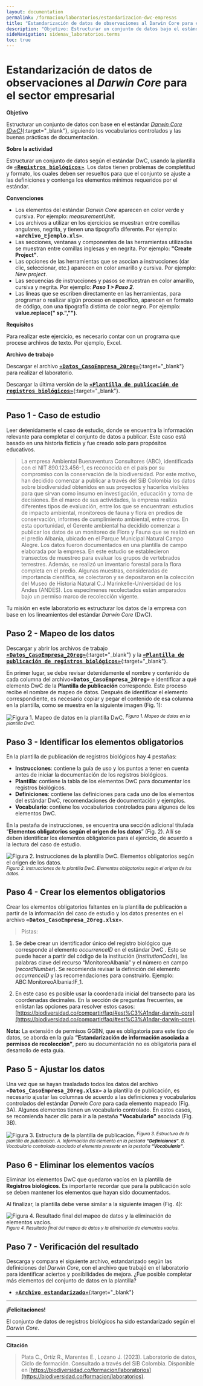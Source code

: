 ```yaml
---
layout: documentation
permalink: /formacion/laboratorios/estandarizacion-dwc-empresas 
title: "Estandarización de datos de observaciones al Darwin Core para el sector empresarial"
description: "Objetivo: Estructurar un conjunto de datos bajo el estándar Darwin Core (Dwc), siguiendo los vocabularios controlados y las buenas prácticas de documentación."
sideNavigation: sidenav_laboratorios.terms
toc: true
---
```


# Estandarización de datos de observaciones al _Darwin Core_ para el sector empresarial

**Objetivo**

Estructurar un conjunto de datos con base en el estándar [_Darwin Core (DwC)_](https://dwc.tdwg.org/terms/){:target="_blank"}, siguiendo los vocabularios controlados y las buenas prácticas de documentación.

**Sobre la actividad**

Estructurar un conjunto de datos según el estándar DwC, usando la plantilla de [<FONT FACE="monospace"><b>«Registros biológicos»</b></FONT>](https://biodiversidad.co/recursos/plantillas-dwc/#registros-biol%C3%B3gicos). Los datos tienen problemas de completitud y formato, los cuales deben ser resueltos para que el conjunto se ajuste a las definiciones y contenga los elementos mínimos requeridos por el estándar.

**Convenciones**

- Los elementos del estándar *Darwin Core* aparecen en color verde y cursiva. Por ejemplo: <span class="tag is-success is-light"><i>measurementUnit</i></span>.
- Los archivos a utilizar en los ejercicios se muestran entre comillas angulares, negrita, y tienen una tipografía diferente. Por ejemplo: <FONT FACE="monospace"><b>«archivo_Ejemplo.xls»</b></FONT>.
- Las secciones, ventanas y componentes de las herramientas utilizadas se muestran entre comillas inglesas y en negrita. Por ejemplo: **"Create Project"**.
- Las opciones de las herramientas que se asocian a instrucciones (dar clic, seleccionar, etc.) aparecen en color amarillo y cursiva. Por ejemplo: <span class="tag is-warning is-light"><i>New project</i></span>.
- Las secuencias de instrucciones y pasos se muestran en color amarillo, cursiva y negrita. Por ejemplo: <span class="tag is-warning is-light"><b><i>Paso 1 > Paso 2</i></b></span>.
- Las líneas que se escriben directamente en las herramientas, para programar o realizar algún proceso en específico, aparecen en formato de código, con una tipografía distinta de color negro. Por ejemplo: <span class="tag is-light"><b>value.replace(" sp.","")</b></span>.

**Requisitos** 

Para realizar este ejercicio, es necesario contar con un programa que procese archivos de texto. Por ejemplo, Excel.

**Archivo de trabajo**

Descargar el archivo [<FONT FACE="monospace"><b>«Datos_CasoEmpresa_20reg»</b></FONT>](https://docs.google.com/spreadsheets/d/1o5I_5mVrtaKhwNMZRhGVLP2vQY9-wXH1/edit#gid=97635514){:target="_blank"} para realizar el laboratorio.

Descargar la última versión de la [<FONT FACE="monospace"><b>«Plantilla de publicación de registros biológicos»</b></FONT>](https://biodiversidad.co/recursos/plantillas-dwc/#registros-biol%C3%B3gicos){:target="_blank"}.


--------

## Paso 1 - Caso de estudio 

Leer detenidamente el caso de estudio, donde se encuentra la información relevante para completar el conjunto de datos a publicar. Este caso está basado en una historia ficticia y fue creado solo para propósitos educativos.

>La empresa Ambiental Buenaventura Consultores (ABC), identificada con el NIT 890.123.456-1, es reconocida en el país por su compromiso con la conservación de la biodiversidad. Por este motivo, han decidido comenzar a publicar a través del SiB Colombia los datos sobre biodiversidad obtenidos en sus proyectos y hacerlos visibles para que sirvan como insumo en investigación, educación y toma de decisiones.
En el marco de sus actividades, la empresa realiza diferentes tipos de evaluación, entre los que se encuentran: estudios de impacto ambiental, monitoreos de fauna y flora en predios de conservación, informes de cumplimiento ambiental, entre otros.
En esta oportunidad, el Gerente ambiental ha decidido comenzar a publicar los datos de un monitoreo de Flora y Fauna que se realizó en el predio Albania, ubicado en el  Parque Municipal Natural Campo Alegre. Los datos fueron documentados en una plantilla de campo elaborada por la empresa. En este estudio se establecieron transectos de muestreo para evaluar los grupos de vertebrados terrestres. Además, se realizó un inventario forestal para la flora completa en el predio.
Algunas muestras, consideradas de importancia científica, se colectaron y se depositaron en la colección del Museo de Historia Natural C.J Marinkelle-Universidad de los Andes (ANDES). Los especímenes recolectados están amparados bajo un permiso marco de recolección vigente.


Tu misión en este laboratorio es  estructurar los datos de la empresa con base en los lineamientos del estándar _Darwin Core_ (DwC).


## Paso 2 - Mapeo de los datos

Descargar y abrir los archivos de trabajo [<FONT FACE="monospace"><b>«Datos_CasoEmpresa_20reg»</b></FONT>](https://docs.google.com/spreadsheets/d/1o5I_5mVrtaKhwNMZRhGVLP2vQY9-wXH1/edit#gid=97635514){:target="_blank"} y la [<FONT FACE="monospace"><b>«Plantilla de publicación de registros biológicos»</b></FONT>](https://biodiversidad.co/recursos/plantillas-dwc/#registros-biol%C3%B3gicos){:target="_blank"}. 

En primer lugar, se debe revisar detenidamente el nombre y contenido de cada columna del archivo<FONT FACE="monospace"><b>«Datos_CasoEmpresa_20reg»</b></FONT> e identificar a qué elemento DwC de la **Plantilla de publicación** corresponde. Este proceso recibe el nombre de mapeo de datos. Después de identificar el elemento correspondiente, es necesario copiar y pegar el contenido de esa columna en la plantilla, como se muestra en la siguiente imagen (Fig. 1):

![Figura 1. Mapeo de datos en la plantilla DwC.](https://raw.githubusercontent.com/gbif/hp-colombian-biodiversity/master/comunidad/formacion/laboratorios/Repositorio_Imagenes/Lab_estandarizacion-darwincore-empresas/Fig1_C3Registros_Mapeo.png)
<sup>_Figura 1. Mapeo de datos en la plantilla DwC._</sup>

## Paso 3 - Identificar los elementos obligatorios 

En la plantilla de publicación de registros biológicos hay 4 pestañas:

- **Instrucciones**: contiene la guía de uso y los puntos a tener en cuenta antes de iniciar la documentación de los registros biológicos.
- **Plantilla**: contiene la tabla de los elementos DwC para documentar los registros biológicos.
- **Definiciones**: contiene las definiciones para cada uno de los elementos del estándar DwC, recomendaciones de documentación y ejemplos.
- **Vocabulario**: contiene los vocabularios controlados para algunos de los elementos DwC.

En la pestaña de instrucciones, se encuentra una sección adicional titulada “**Elementos obligatorios según el origen de los datos**” (Fig. 2). Allí se deben identificar los elementos obligatorios para el ejercicio, de acuerdo a la lectura del caso de estudio.

![Figura 2. Instrucciones de la plantilla DwC. Elementos obligatorios según el origen de los datos.](https://raw.githubusercontent.com/gbif/hp-colombian-biodiversity/master/comunidad/formacion/laboratorios/Repositorio_Imagenes/Lab_estandarizacion-darwincore-empresas/Fig2_C3Registros_Obligatorios.png)
<sup>_Figura 2. Instrucciones de la plantilla DwC. Elementos obligatorios según el origen de los datos._</sup>

## Paso 4 - Crear los elementos obligatorios 

Crear los elementos obligatorios faltantes en la plantilla de publicación a partir de la información del caso de estudio y los datos presentes en el archivo <FONT FACE="monospace"><b>«Datos_CasoEmpresa_20reg.xlsx»</b></FONT>.

>Pistas:

1. Se debe crear un identificador único del registro biológico que corresponde al elemento <span class="tag is-success is-light"><i>occurrenceID</i></span> en el estándar DwC . Esto se puede hacer a partir del código de la institución (<span class="tag is-success is-light"><i>institutionCode</i></span>), las palabras clave del recurso “MonitoreoAlbania” y el número en campo (<span class="tag is-success is-light"><i>recordNumber</i></span>). Se recomienda revisar la definición del elemento <span class="tag is-success is-light"><i>occurrenceID</i></span> y las recomendaciones para construirlo. Ejemplo: ABC:MonitoreoAlbania:IF_1.

2. En este caso es posible usar la coordenada inicial del transecto para las coordenadas decimales. En la sección de preguntas frecuentes, se enlistan las opciones para resolver estos casos: [https://biodiversidad.co/compartir/faq/#est%C3%A1ndar-darwin-core](https://biodiversidad.co/compartir/faq/#est%C3%A1ndar-darwin-core).

<div class="notification is-info is-light">
  <b>Nota:</b> La extensión de permisos GGBN, que es obligatoria para este tipo de datos, se aborda en la  guía <b>“Estandarización de información asociada a permisos de recolección”</b>, pero su documentación no es obligatoria para el desarrollo de esta guía.
</div>

## Paso 5 - Ajustar los datos  

Una vez que se hayan trasladado todos los datos del archivo <FONT FACE="monospace"><b>«Datos_CasoEmpresa_20reg.xlsx»</b></FONT> a la plantilla de publicación, es necesario ajustar las columnas de acuerdo a las definiciones y vocabularios controlados del estándar _Darwin Core_ para cada elemento mapeado (Fig. 3A). Algunos elementos tienen un vocabulario controlado. En estos casos, se recomienda hacer clic para ir a la pestaña **"Vocabulario"** asociada (Fig. 3B).

![Figura 3. Estructura de la plantilla de publicación.](https://raw.githubusercontent.com/gbif/hp-colombian-biodiversity/master/comunidad/formacion/laboratorios/Repositorio_Imagenes/Lab_estandarizacion-darwincore-empresas/Fig3_C3Registros_Vocabulario.png)
<sup>_Figura 3. Estructura de la plantilla de publicación. A. Información del elemento en la pestaña **“Definiciones”**. B. Vocabulario controlado asociado al elemento presente en la pestaña **“Vocabulario”**._</sup>

## Paso 6 - Eliminar los elementos vacíos

Eliminar los elementos DwC que quedaron vacíos en la plantilla de **Registros biológicos**. Es importante recordar que para la publicación solo se deben mantener los elementos que hayan sido documentados.

Al finalizar, la plantilla debe verse similar a la siguiente imagen (Fig. 4):

![Figura 4. Resultado final del mapeo de datos y la eliminación de elementos vacíos.](https://raw.githubusercontent.com/gbif/hp-colombian-biodiversity/master/comunidad/formacion/laboratorios/Repositorio_Imagenes/Lab_estandarizacion-darwincore-empresas/Fig4_C3Registros_Resultado.png)
<sup>_Figura 4. Resultado final del mapeo de datos y la eliminación de elementos vacíos._</sup>

## Paso 7 - Verificación del resultado

Descarga y compara el siguiente archivo, estandarizado según las definiciones del _Darwin Core_, con el archivo que trabajó en el laboratorio para identificar aciertos y posibilidades de mejora. ¿Fue posible completar más elementos del conjunto de datos en la plantilla?

- [<FONT FACE="monospace"><b>«Archivo estandarizado»</b></FONT>](https://docs.google.com/spreadsheets/d/1SsnrmaWVjbiGaFEiTAVT9n-HNqY7lRHP/edit?usp=sharing&ouid=115826178704209548021&rtpof=true&sd=true){:target="_blank"}

****
**¡Felicitaciones!**

El conjunto de datos de registros biológicos ha sido estandarizado según el _Darwin Core_.

****

**Citación**

> Plata C., Ortíz R., Marentes E., Lozano J. (2023). Laboratorio de datos, Ciclo de formación. Consultado a través del SiB Colombia. Disponible en [https://biodiversidad.co/formacion/laboratorios](https://biodiversidad.co/formacion/laboratorios).
> 
